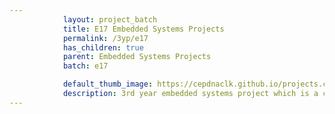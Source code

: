 ```yaml
---
            layout: project_batch
            title: E17 Embedded Systems Projects
            permalink: /3yp/e17
            has_children: true
            parent: Embedded Systems Projects
            batch: e17

            default_thumb_image: https://cepdnaclk.github.io/projects.ce.pdn.ac.lk/data/categories/3yp/thumbnail.jpg
            description: 3rd year embedded systems project which is a combination of CO321, CO324 and CO325 courses
---
```

